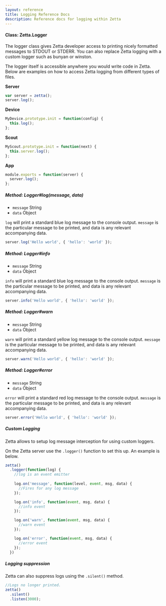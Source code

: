 ```yaml
---
layout: reference
title: Logging Reference Docs
description: Reference docs for logging within Zetta
---
```


#### Class: Zetta.Logger

The logger class gives Zetta developer access to printing nicely formatted messages to STDOUT or STDERR. You can also replace Zetta logging with a custom logger such as bunyan or winston.

The logger itself is accessible anywhere you would write code in Zetta. Below are examples on how to access Zetta logging from different types of files.

**Server**
```javascript
var server = zetta();
server.log();
```

**Device**
```javascript
MyDevice.prototype.init = function(config) {
  this.log();
};
```

**Scout**
```javascript
MyScout.prototype.init = function(next) {
  this.server.log();  
};
```

**App**
```javascript
module.exports = function(server) {
  server.log();  
};
```

##### Method: Logger#log(message, data)

* `message` String
* `data` Object

`log` will print a standard blue log message to the console output. `message` is the particular message to be printed, and data is any relevant accompanying data.

```javascript
server.log('Hello world', { 'hello': 'world' });
```

##### Method: Logger#info

* `message` String
* `data` Object

`info` will print a standard blue log message to the console output. `message` is the particular message to be printed, and data is any relevant accompanying data.

```javascript
server.info('Hello world', { 'hello': 'world' });
```
##### Method: Logger#warn

* `message` String
* `data` Object

`warn` will print a standard yellow log message to the console output. `message` is the particular message to be printed, and data is any relevant accompanying data.


```javascript
server.warn('Hello world', { 'hello': 'world' });
```
##### Method: Logger#error

* `message` String
* `data` Object

`error` will print a standard red log message to the console output. `message` is the particular message to be printed, and data is any relevant accompanying data.

```javascript
server.error('Hello world', { 'hello': 'world' });
```

##### Custom Logging

Zetta allows to setup log message interception for using custom loggers.

On the Zetta server use the `.logger()` function to set this up. An example is below.

```javascript
zetta()
  .logger(function(log) {
    //log is an event emitter
    
    log.on('message', function(level, event, msg, data) {
      //Fires for any log message  
    });  

    log.on('info', function(event, msg, data) {
      //info event  
    });

    log.on('warn', function(event, msg, data) {
      //warn event
    });

    log.on('error', function(event, msg, data) {
      //error event
    });
  })
```

##### Logging suppression

Zetta can also suppress logs using the `.silent()` method.

```javascript
//Logs no longer printed.
zetta()
  .silent()
  .listen(3000);
```
